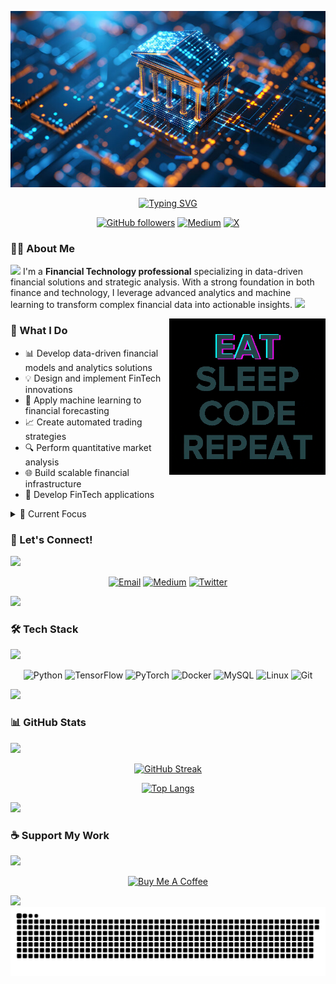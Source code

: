 ![MasterHead](https://github.com/MathisBurak/MathisBurak/blob/main/img/a.jpg)

<div align="center">
  <a href="https://git.io/typing-svg">
    <img src="https://readme-typing-svg.demolab.com?font=Fira+Code&size=28&duration=3000&pause=500&center=true&vCenter=true&width=435&lines=Mathis+Burak;Financial+Technology+Innovator;Data+Scientist;ML+Engineer" alt="Typing SVG" />
  </a>
</div>

<div align="center">
  
  [![GitHub followers](https://img.shields.io/github/followers/MathisBurak?style=social)](https://github.com/MathisBurak)
  [![Medium](https://img.shields.io/badge/Medium-Follow%20%40mathisburak-black?style=flat&logo=medium)](https://medium.com/@mathisburak)
  [![X](https://img.shields.io/badge/X-Follow%20%40MathisBurak-black?style=flat&logo=x)](https://twitter.com/MathisBurak)
  
</div>

### 👨‍💻 About Me

 <a href="https://github.com/404"><img src="https://user-images.githubusercontent.com/73097560/115834477-dbab4500-a447-11eb-908a-139a6edaec5c.gif"></a>
I'm a **Financial Technology professional** specializing in data-driven financial solutions and strategic analysis. With a strong foundation in both finance and technology, I leverage advanced analytics and machine learning to transform complex financial data into actionable insights.
 <a href="https://github.com/404"><img src="https://user-images.githubusercontent.com/73097560/115834477-dbab4500-a447-11eb-908a-139a6edaec5c.gif"></a>
 
<img src="https://github.com/MathisBurak/MathisBurak/blob/main/img/EatSleepCodeRepeat.gif" alt="Coding" width=250 height=250 align="right">

### 🎯 What I Do

- 📊 Develop data-driven financial models and analytics solutions
- 💡 Design and implement FinTech innovations
- 🤖 Apply machine learning to financial forecasting
- 📈 Create automated trading strategies
- 🔍 Perform quantitative market analysis
- 🌐 Build scalable financial infrastructure
- 📱 Develop FinTech applications

<details>
<summary>🌱 Current Focus</summary>

- 🧠 Exploring AI applications in financial markets
- ⚡ Developing scalable FinTech solutions
- 📊 Advancing quantitative trading strategies
</details>


### 💬 Let's Connect!
 <a href="https://github.com/404"><img src="https://user-images.githubusercontent.com/73097560/115834477-dbab4500-a447-11eb-908a-139a6edaec5c.gif"></a>
<div align="center">

[![Email](https://img.shields.io/badge/Email-mathisburak%40gmail.com-red?style=for-the-badge&logo=gmail)](mailto:mathisburak@gmail.com)
[![Medium](https://img.shields.io/badge/Medium-%40mathisburak-black?style=for-the-badge&logo=medium)](https://medium.com/@mathisburak)
[![Twitter](https://img.shields.io/badge/Twitter-%40MathisBurak-blue?style=for-the-badge&logo=twitter)](https://twitter.com/MathisBurak)

</div>
 <a href="https://github.com/404"><img src="https://user-images.githubusercontent.com/73097560/115834477-dbab4500-a447-11eb-908a-139a6edaec5c.gif"></a>
 
### 🛠️ Tech Stack
 <a href="https://github.com/404"><img src="https://user-images.githubusercontent.com/73097560/115834477-dbab4500-a447-11eb-908a-139a6edaec5c.gif"></a>
<div align="center">

![Python](https://img.shields.io/badge/Python-Expert-3776AB?style=for-the-badge&logo=python)
![TensorFlow](https://img.shields.io/badge/TensorFlow-Advanced-FF6F00?style=for-the-badge&logo=tensorflow)
![PyTorch](https://img.shields.io/badge/PyTorch-Advanced-EE4C2C?style=for-the-badge&logo=pytorch)
![Docker](https://img.shields.io/badge/Docker-Intermediate-2496ED?style=for-the-badge&logo=docker)
![MySQL](https://img.shields.io/badge/MySQL-Advanced-4479A1?style=for-the-badge&logo=mysql)
![Linux](https://img.shields.io/badge/Linux-Advanced-FCC624?style=for-the-badge&logo=linux)
![Git](https://img.shields.io/badge/Git-Advanced-F05032?style=for-the-badge&logo=git)

</div>
 <a href="https://github.com/404"><img src="https://user-images.githubusercontent.com/73097560/115834477-dbab4500-a447-11eb-908a-139a6edaec5c.gif"></a>
 
### 📊 GitHub Stats
 <a href="https://github.com/404"><img src="https://user-images.githubusercontent.com/73097560/115834477-dbab4500-a447-11eb-908a-139a6edaec5c.gif"></a>
<div align="center">
  
[![GitHub Streak](https://github-readme-streak-stats.herokuapp.com/?user=MathisBurak&theme=dark)](https://github.com/MathisBurak)
  
[![Top Langs](https://github-readme-stats.vercel.app/api/top-langs/?username=MathisBurak&layout=compact&theme=dark)](https://github.com/MathisBurak)

</div>
 <a href="https://github.com/404"><img src="https://user-images.githubusercontent.com/73097560/115834477-dbab4500-a447-11eb-908a-139a6edaec5c.gif"></a>

### ☕ Support My Work
 <a href="https://github.com/404"><img src="https://user-images.githubusercontent.com/73097560/115834477-dbab4500-a447-11eb-908a-139a6edaec5c.gif"></a>
<div align="center">
  
[![Buy Me A Coffee](https://img.shields.io/badge/Buy%20Me%20A%20Coffee-Support-yellow?style=for-the-badge&logo=buy-me-a-coffee)](https://www.buymeacoffee.com/mathisburak)

</div>
 <a href="https://github.com/404"><img src="https://user-images.githubusercontent.com/73097560/115834477-dbab4500-a447-11eb-908a-139a6edaec5c.gif"></a>
 
<picture>
  <source media="(prefers-color-scheme: dark)" srcset="https://raw.githubusercontent.com/MathisBurak/MathisBurak/output/github-contribution-grid-snake-dark.svg">
  <source media="(prefers-color-scheme: light)" srcset="https://raw.githubusercontent.com/MathisBurak/MathisBurak/output/github-contribution-grid-snake.svg">
  <img alt="github contribution grid snake animation" src="https://raw.githubusercontent.com/MathisBurak/MathisBurak/output/github-contribution-grid-snake.svg">
</picture>
